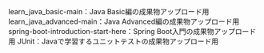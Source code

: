learn_java_basic-main：Java Basic編の成果物アップロード用
learn_java_advanced-main：Java Advanced編の成果物アップロード用
spring-boot-introduction-start-here：Spring Boot入門の成果物アップロード用
JUnit：Javaで学習するユニットテストの成果物アップロード用
